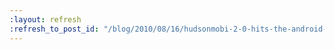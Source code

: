 ```yaml
---
:layout: refresh
:refresh_to_post_id: "/blog/2010/08/16/hudsonmobi-2-0-hits-the-android-market"
---
```

